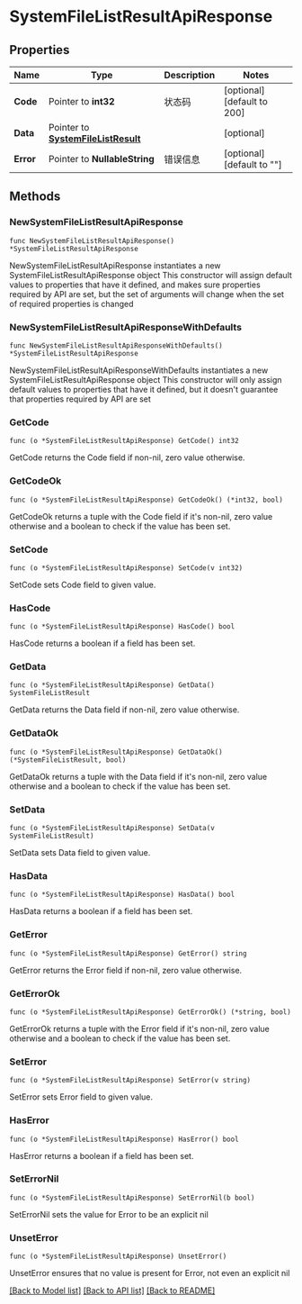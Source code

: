 # SystemFileListResultApiResponse

## Properties

Name | Type | Description | Notes
------------ | ------------- | ------------- | -------------
**Code** | Pointer to **int32** | 状态码 | [optional] [default to 200]
**Data** | Pointer to [**SystemFileListResult**](SystemFileListResult.md) |  | [optional] 
**Error** | Pointer to **NullableString** | 错误信息 | [optional] [default to ""]

## Methods

### NewSystemFileListResultApiResponse

`func NewSystemFileListResultApiResponse() *SystemFileListResultApiResponse`

NewSystemFileListResultApiResponse instantiates a new SystemFileListResultApiResponse object
This constructor will assign default values to properties that have it defined,
and makes sure properties required by API are set, but the set of arguments
will change when the set of required properties is changed

### NewSystemFileListResultApiResponseWithDefaults

`func NewSystemFileListResultApiResponseWithDefaults() *SystemFileListResultApiResponse`

NewSystemFileListResultApiResponseWithDefaults instantiates a new SystemFileListResultApiResponse object
This constructor will only assign default values to properties that have it defined,
but it doesn't guarantee that properties required by API are set

### GetCode

`func (o *SystemFileListResultApiResponse) GetCode() int32`

GetCode returns the Code field if non-nil, zero value otherwise.

### GetCodeOk

`func (o *SystemFileListResultApiResponse) GetCodeOk() (*int32, bool)`

GetCodeOk returns a tuple with the Code field if it's non-nil, zero value otherwise
and a boolean to check if the value has been set.

### SetCode

`func (o *SystemFileListResultApiResponse) SetCode(v int32)`

SetCode sets Code field to given value.

### HasCode

`func (o *SystemFileListResultApiResponse) HasCode() bool`

HasCode returns a boolean if a field has been set.

### GetData

`func (o *SystemFileListResultApiResponse) GetData() SystemFileListResult`

GetData returns the Data field if non-nil, zero value otherwise.

### GetDataOk

`func (o *SystemFileListResultApiResponse) GetDataOk() (*SystemFileListResult, bool)`

GetDataOk returns a tuple with the Data field if it's non-nil, zero value otherwise
and a boolean to check if the value has been set.

### SetData

`func (o *SystemFileListResultApiResponse) SetData(v SystemFileListResult)`

SetData sets Data field to given value.

### HasData

`func (o *SystemFileListResultApiResponse) HasData() bool`

HasData returns a boolean if a field has been set.

### GetError

`func (o *SystemFileListResultApiResponse) GetError() string`

GetError returns the Error field if non-nil, zero value otherwise.

### GetErrorOk

`func (o *SystemFileListResultApiResponse) GetErrorOk() (*string, bool)`

GetErrorOk returns a tuple with the Error field if it's non-nil, zero value otherwise
and a boolean to check if the value has been set.

### SetError

`func (o *SystemFileListResultApiResponse) SetError(v string)`

SetError sets Error field to given value.

### HasError

`func (o *SystemFileListResultApiResponse) HasError() bool`

HasError returns a boolean if a field has been set.

### SetErrorNil

`func (o *SystemFileListResultApiResponse) SetErrorNil(b bool)`

 SetErrorNil sets the value for Error to be an explicit nil

### UnsetError
`func (o *SystemFileListResultApiResponse) UnsetError()`

UnsetError ensures that no value is present for Error, not even an explicit nil

[[Back to Model list]](../README.md#documentation-for-models) [[Back to API list]](../README.md#documentation-for-api-endpoints) [[Back to README]](../README.md)


